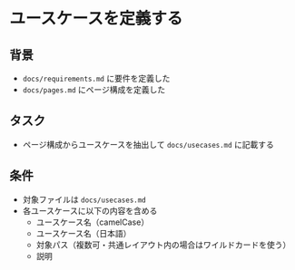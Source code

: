 # ユースケースを定義する

## 背景

- `docs/requirements.md` に要件を定義した
- `docs/pages.md` にページ構成を定義した

## タスク

- ページ構成からユースケースを抽出して `docs/usecases.md` に記載する

## 条件

- 対象ファイルは `docs/usecases.md`
- 各ユースケースに以下の内容を含める
    - ユースケース名（camelCase）
    - ユースケース名（日本語）
    - 対象パス（複数可・共通レイアウト内の場合はワイルドカードを使う）
    - 説明
